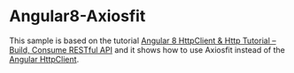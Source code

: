 # Angular8-Axiosfit

This sample is based on the tutorial [Angular 8 HttpClient & Http Tutorial – Build, Consume RESTful API](https://www.positronx.io/angular-8-httpclient-http-tutorial-build-consume-restful-api/) and it shows how to use Axiosfit instead of the [Angular HttpClient](https://angular.io/guide/http).
